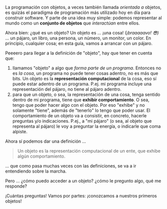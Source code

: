La programación con objetos, a veces también llamada _orientada a_ objetos, es quizás el paradigma de programación más utilizado hoy en día para construir software. Y parte de una idea muy simple: podemos representar al mundo como un **conjunto de objetos** que _interactúan_ entre ellos. 

Ahora bien: ¿qué es un objeto? Un objeto es ... ¡una cosa! _(¡braaaaavo! :sunglasses:)_ ... un pájaro, un libro, una persona, un número, un monitor, un color. En principio, cualquier cosa; en esta guía, vamos a arrancar con un pájaro.

Peeeero para llegar a la definición de "objeto", hay que tener en cuenta que:

1. llamamos "objeto" a algo que _forma parte de un programa_. Entonces no es _la cosa_, un programa no puede tener cosas adentro, no es más que bits. Un objeto es la **representación computacional** de la cosa, eso sí puede estar adentro de un programa. P.ej. mi programa incluye una representación del pájaro, no tiene al pájaro adentro.
2. para que un objeto, o sea, la representación de una cosa, tenga sentido dentro de mi programa, tiene que **exhibir comportamiento**. O sea, tengo que poder hacer algo con el objeto. Por eso "exhibe" y no solamente "tiene", además de "tenerlo" lo tengo que poder usar. El comportamiento de un objeto va a consistir, en concreto, hacerle preguntas y/o indicaciones. P.ej., a "mi pájaro" (o sea, al objeto que representa al pájaro) le voy a preguntar la energía, o indicarle que coma alpiste.

Ahora sí podemos dar una definición ...
> Un objeto es la representación computacional de un ente, que exhibe algún comportamiento.

... que como pasa muchas veces con las definiciones, se va a ir entendiendo sobre la marcha.

Pero ... ¿cómo puedo acceder a un objeto? ¿cómo le pregunto algo, qué me responde? 

¡Cuántas preguntas! Vamos por partes: ¡conozcamos a nuestros primeros objetos!


